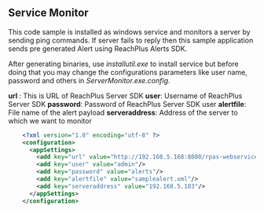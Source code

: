 Service Monitor
---------------
This code sample is installed as windows service and monitors a server by sending ping commands. If server fails to reply then this sample application sends pre generated Alert using ReachPlus Alerts SDK.

After generating binaries, use *installutil.exe* to install service but before doing that you may change  the configurations parameters like user name,  password and others in *ServerMonitor.exe.config*. 

**url** : This is URL of ReachPlus Server SDK
**user**: Username of ReachPlus Server SDK
**password**: Password of ReachPlus Server SDK user
**alertfile**: File name of the alert payload
**serveraddress**: Address of the server to which we want to monitor

```xml
    <?xml version="1.0" encoding="utf-8" ?>
    <configuration>
      <appSettings>
        <add key="url" value="http://192.168.5.168:8080/rpas-webservices/jobs"/>
        <add key="user" value="admin"/>
        <add key="password" value="alerts"/>
        <add key="alertfile" value="samplealert.xml"/>
        <add key="serveraddress" value="192.168.5.183"/>
      </appSettings>
    </configuration>
```


